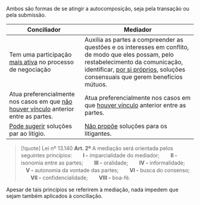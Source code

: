 Ambos são formas de se atingir a autocomposição, seja pela transação ou pela submissão.

| Conciliador                                                                                 | Mediador                                                                                                                                                                                                                       |
| ------------------------------------------------------------------------------------------- | ------------------------------------------------------------------------------------------------------------------------------------------------------------------------------------------------------------------------------ |
| Tem uma participação <u>mais ativa</u> no processo de negociação                            | Auxilia as partes a compreender as questões e os interesses em conflito, de modo que eles possam, pelo restabelecimento da comunicação, identificar, <u>por si próprios</u>, soluções consensuais que gerem benefícios mútuos. |
| Atua preferencialmente nos casos em que <u>não houver vínculo</u> anterior entre as partes. | Atua preferencialmente nos casos em que <u>houver vínculo</u> anterior entre as partes.                                                                                                                                        |
| <u>Pode sugerir</u> soluções par ao litígio.                                                | <u>Não propõe</u> soluções para os litigantes.                                                                                                                                                                                 |

>[!quote] Lei nº 13.140
>**Art. 2º** A mediação será orientada pelos seguintes princípios:
ㅤㅤ**I -** imparcialidade do mediador;
ㅤㅤ**II -** isonomia entre as partes;
ㅤㅤ**III -** oralidade;
ㅤㅤ**IV -** informalidade;
ㅤㅤ**V -** autonomia da vontade das partes;
ㅤㅤ**VI -** busca do consenso;
ㅤㅤ**VII -** confidencialidade;
ㅤㅤ**VIII -** boa-fé.

Apesar de tais princípios se referirem à mediação, nada impedem que sejam também aplicados à conciliação.

